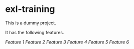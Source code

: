 # exl-training

This is a dummy project.

It has the following features. 


*Feature 1*
*Feature 2*
*Feature 3*
*Feature 4*
*Feature 5*
*Feature 6*
